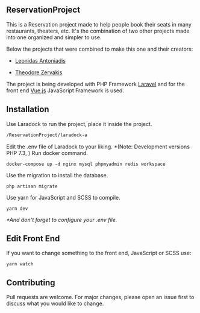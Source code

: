## ReservationProject
This is a Reservation project made to help people book their seats in many restaurants, theaters, etc.
It's the combination of two other projects made into one organized and simpler to use.

Below the projects that were combined to make this one and their creators:
- [Leonidas Antoniadis](https://github.com/Leonidas-Antoniadis/Reservations)

- [Theodore Zervakis](https://github.com/btx-dev/Ticket-Manager)

The project is being developed with PHP Framework [Laravel](https://laravel.com/) and for the front end [Vue.js](https://vuejs.org/) JavaScript Framework is used.

## Installation
Use Laradock to run the project, place it inside the project.
```bash
/ReservationProject/laradock-a
```
Edit the .env file of Laradock to your liking. *(Note: Development versions PHP 7.3, )
Run docker command.
```
docker-compose up -d nginx mysql phpmyadmin redis workspace 
```

Use the migration to install the database.
```
php artisan migrate
```

Use yarn for JavaScript and SCSS to compile.
```
yarn dev
```
_*And don't forget to configure your .env file._

## Edit Front End
If you want to change something to the front end, JavaScript or SCSS use:
```
yarn watch
```

## Contributing
Pull requests are welcome. For major changes, please open an issue first to discuss what you would like to change.

